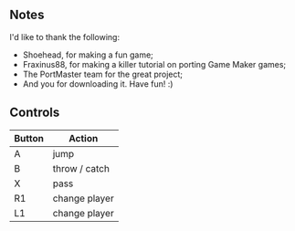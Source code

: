 ## Notes

I'd like to thank the following:
- Shoehead, for making a fun game;
- Fraxinus88, for making a killer tutorial on porting Game Maker games;
- The PortMaster team for the great project;
- And you for downloading it. Have fun! :)

## Controls

| Button | Action |
|--|--| 
|A|jump|
|B|throw / catch|
|X |pass|
|R1|change player|
|L1|change player|


